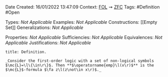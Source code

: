 <br />
<br />

Date Created: 16/01/2022 13:47:09
Context: [$\textrm{FOL}$](obsidian://open?file=First%20Order%20Logic)$\,\,\rightsquigarrow\,\,$[$\textrm{ZFC}$](obsidian://open?file=Zermelo-Fraenkel%20Set%20Theory%20with%20Choice)
Tags: #Definition #Open

Types: _Not Applicable_
Examples: _Not Applicable_ 
Constructions: [[Empty Set]]
Generalizations: _Not Applicable_

Properties: _Not Applicable_
Sufficiencies: _Not Applicable_
Equivalences: _Not Applicable_
Justifications: _Not Applicable_

``` ad-Definition
title: Definition.

_Consider the first-order logic with a set of non-logical symbols $\mc{L}=\l\{\in\r\}$. Then **$\operatorname{emp}\l(x\r)$** is the $\mc{L}$-formula $\fa z\l(z\not\in x\r)$._

```
